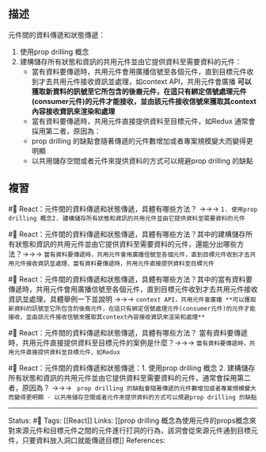
## 描述


元件間的資料傳遞和狀態傳遞：
1. 使用prop drilling 概念
2. 建構儲存所有狀態和資訊的共用元件並由它提供資料至需要資料的元件：
	- 當有資料要傳遞時，共用元件會用廣播信號至各個元件，直到目標元件收到才去共用元件接收資訊並處理，如context API，共用元件會廣播 **可以獲取新資料的訊號至它所包含的後裔元件，在這只有綁定信號處理元件(consumer元件)的元件才能接收，並由該元件接收信號來獲取其context內容接收資訊來渲染和處理**
	- 當有資料要傳遞時，共用元件直接提供資料至目標元件，如Redux
通常會採用第二者，原因為：
	- prop drilling 的缺點會隨著傳遞的元件數增加或者專案規模變大而變得更明顯
	- 以共用儲存空間或者元件來提供資料的方式可以規避prop drilling 的缺點


## 複習


#🧠 React：元件間的資料傳遞和狀態傳遞，具體有哪些方法？ ->->-> `1. 使用prop drilling 概念2. 建構儲存所有狀態和資訊的共用元件並由它提供資料至需要資料的元件`
<!--SR:!2023-03-30,53,250-->

#🧠 React：元件間的資料傳遞和狀態傳遞，具體有哪些方法？其中的建構儲存所有狀態和資訊的共用元件並由它提供資料至需要資料的元件，還能分出哪些方法？->->-> `當有資料要傳遞時，共用元件會用廣播信號至各個元件，直到目標元件收到才去共用元件接收資訊並處理、當有資料要傳遞時，共用元件直接提供資料至目標元件`
<!--SR:!2023-02-17,17,210-->

#🧠 React：元件間的資料傳遞和狀態傳遞，具體有哪些方法？其中的當有資料要傳遞時，共用元件會用廣播信號至各個元件，直到目標元件收到才去共用元件接收資訊並處理，具體舉例一下並說明 ->->-> `context API，共用元件會廣播 **可以獲取新資料的訊號至它所包含的後裔元件，在這只有綁定信號處理元件(consumer元件)的元件才能接收，並由該元件接收信號來獲取其context內容接收資訊來渲染和處理**`
<!--SR:!2023-02-14,28,250-->

#🧠 React：元件間的資料傳遞和狀態傳遞，具體有哪些方法？ 當有資料要傳遞時，共用元件直接提供資料至目標元件的案例是什麼？->->-> `當有資料要傳遞時，共用元件直接提供資料至目標元件，如Redux`
<!--SR:!2023-03-14,43,250-->

#🧠 React：元件間的資料傳遞和狀態傳遞：1. 使用prop drilling 概念 2. 建構儲存所有狀態和資訊的共用元件並由它提供資料至需要資料的元件，通常會採用第二者，原因為？ ->->-> ` prop drilling 的缺點會隨著傳遞的元件數增加或者專案規模變大而變得更明顯 - 以共用儲存空間或者元件來提供資料的方式可以規避prop drilling 的缺點`
<!--SR:!2023-02-14,28,250-->







---
Status: #🌱 
Tags:
[[React]]
Links:
[[prop drilling 概念為使用元件的props概念來對來源元件和目標元件之間的元件進行打洞的行為，該洞會從來源元件通到目標元件，只要資料放入洞口就能傳遞目標]]
References:



